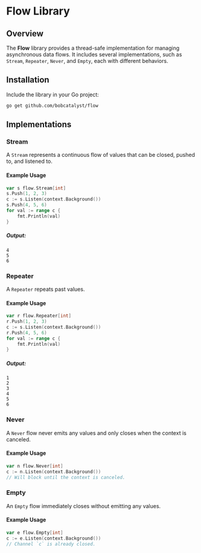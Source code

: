 # Flow Library

## Overview

The **Flow** library provides a thread-safe implementation for managing asynchronous data flows. 
It includes several implementations, such as `Stream`, `Repeater`, `Never`, and `Empty`, each with different behaviors.

## Installation

Include the library in your Go project:

```bash
go get github.com/bobcatalyst/flow
```

## Implementations

### Stream
A `Stream` represents a continuous flow of values that can be closed, pushed to, and listened to.

#### Example Usage

```go
var s flow.Stream[int]
s.Push(1, 2, 3)
c := s.Listen(context.Background())
s.Push(4, 5, 6)
for val := range c {
    fmt.Println(val)
}
```

##### Output:

```
4
5
6
```

### Repeater
A `Repeater` repeats past values.

#### Example Usage

```go
var r flow.Repeater[int]
r.Push(1, 2, 3)
c := s.Listen(context.Background())
r.Push(4, 5, 6)
for val := range c {
    fmt.Println(val)
}
```

##### Output:

```
1
2
3
4
5
6
```

### Never
A `Never` flow never emits any values and only closes when the context is canceled.

#### Example Usage
```go
var n flow.Never[int]
c := n.Listen(context.Background())
// Will block until the context is canceled.
```

### Empty
An `Empty` flow immediately closes without emitting any values.

#### Example Usage
```go
var e flow.Empty[int]
c := e.Listen(context.Background())
// Channel `c` is already closed.
```
